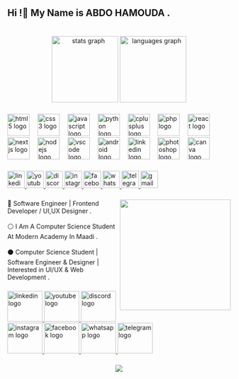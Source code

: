 <h2 align="left">Hi !👋 My Name is ABDO HAMOUDA .</h2>

###

<br clear="both">

<div align="center">
  <img src="https://github-readme-stats.vercel.app/api?username=hamouda-10&hide_title=false&hide_rank=false&show_icons=true&include_all_commits=true&count_private=true&disable_animations=false&theme=dracula&locale=en&hide_border=false" height="150" alt="stats graph"  />
  <img src="https://github-readme-stats.vercel.app/api/top-langs?username=hamouda-10&locale=en&hide_title=false&layout=compact&card_width=320&langs_count=5&theme=dracula&hide_border=false" height="150" alt="languages graph"  />
</div>

###

<div align="left">
  <img src="https://cdn.jsdelivr.net/gh/devicons/devicon/icons/html5/html5-original.svg" height="50" alt="html5 logo"  />
  <img width="10" />
  <img src="https://cdn.jsdelivr.net/gh/devicons/devicon/icons/css3/css3-original.svg" height="50" alt="css3 logo"  />
  <img width="10" />
  <img src="https://cdn.jsdelivr.net/gh/devicons/devicon/icons/javascript/javascript-original.svg" height="50" alt="javascript logo"  />
  <img width="10" />
  <img src="https://cdn.jsdelivr.net/gh/devicons/devicon/icons/python/python-original.svg" height="50" alt="python logo"  />
  <img width="10" />
  <img src="https://cdn.jsdelivr.net/gh/devicons/devicon/icons/cplusplus/cplusplus-original.svg" height="50" alt="cplusplus logo"  />
  <img width="10" />
  <img src="https://cdn.jsdelivr.net/gh/devicons/devicon/icons/php/php-original.svg" height="50" alt="php logo"  />
  <img width="10" />
  <img src="https://cdn.jsdelivr.net/gh/devicons/devicon/icons/react/react-original.svg" height="50" alt="react logo"  />
  <img width="10" />
  <img src="https://cdn.jsdelivr.net/gh/devicons/devicon/icons/nextjs/nextjs-original.svg" height="50" alt="nextjs logo"  />
  <img width="10" />
  <img src="https://cdn.jsdelivr.net/gh/devicons/devicon/icons/nodejs/nodejs-original.svg" height="50" alt="nodejs logo"  />
  <img width="10" />
  <img src="https://cdn.jsdelivr.net/gh/devicons/devicon/icons/vscode/vscode-original.svg" height="50" alt="vscode logo"  />
  <img width="10" />
  <img src="https://cdn.jsdelivr.net/gh/devicons/devicon/icons/android/android-original.svg" height="50" alt="android logo"  />
  <img width="10" />
  <img src="https://cdn.jsdelivr.net/gh/devicons/devicon/icons/linkedin/linkedin-original.svg" height="50" alt="linkedin logo"  />
  <img width="10" />
  <img src="https://cdn.jsdelivr.net/gh/devicons/devicon/icons/photoshop/photoshop-plain.svg" height="50" alt="photoshop logo"  />
  <img width="10" />
  <img src="https://cdn.jsdelivr.net/gh/devicons/devicon/icons/canva/canva-original.svg" height="50" alt="canva logo"  />
</div>

###

<div align="left">
  <a href="https://www.linkedin.com/in/abdo-hamouda-a3b609328/" target="_blank">
    <img src="https://img.shields.io/static/v1?message=LinkedIn&logo=linkedin&label=&color=0077B5&logoColor=white&labelColor=&style=for-the-badge" height="39" alt="linkedin logo"  />
  </a>
  <a href="https://www.youtube.com/@abdohamouda1042" target="_blank">
    <img src="https://img.shields.io/static/v1?message=Youtube&logo=youtube&label=&color=FF0000&logoColor=white&labelColor=&style=for-the-badge" height="39" alt="youtube logo"  />
  </a>
  <a href="https://discord.com/channels/1337915857350688768/1337915858604916740" target="_blank">
    <img src="https://img.shields.io/static/v1?message=Discord&logo=discord&label=&color=7289DA&logoColor=white&labelColor=&style=for-the-badge" height="39" alt="discord logo"  />
  </a>
  <a href="https://www.instagram.com/hamouda_1000/" target="_blank">
    <img src="https://img.shields.io/static/v1?message=Instagram&logo=instagram&label=&color=E4405F&logoColor=white&labelColor=&style=for-the-badge" height="39" alt="instagram logo"  />
  </a>
  <a href="https://www.facebook.com/abdelrahman.hamouda.18?locale=ar_AR" target="_blank">
    <img src="https://img.shields.io/static/v1?message=Facebook&logo=facebook&label=&color=1877F2&logoColor=white&labelColor=&style=for-the-badge" height="39" alt="facebook logo"  />
  </a>
  <a href="https://wa.me/+201201898518" target="_blank">
    <img src="https://img.shields.io/static/v1?message=Whatsapp&logo=whatsapp&label=&color=25D366&logoColor=white&labelColor=&style=for-the-badge" height="39" alt="whatsapp logo"  />
  </a>
  <a href="https://t.me/+201201898518" target="_blank">
    <img src="https://img.shields.io/static/v1?message=Telegram&logo=telegram&label=&color=2CA5E0&logoColor=white&labelColor=&style=for-the-badge" height="39" alt="telegram logo"  />
  </a>
  <a href="https://mail.google.com/mail/u/0/?tab=rm&ogbl#inbox" target="_blank">
    <img src="https://img.shields.io/static/v1?message=Gmail&logo=gmail&label=&color=D14836&logoColor=white&labelColor=&style=for-the-badge" height="39" alt="gmail logo"  />
  </a>
</div>

###

<img align="right" height="250" src="https://media1.giphy.com/media/v1.Y2lkPTc5MGI3NjExMjVtYTlxdnQ5dmlscm0waDF1OWZsZWhtd2VneWk2czBkMGNsd2c2MyZlcD12MV9pbnRlcm5hbF9naWZfYnlfaWQmY3Q9cw/Dt9yA9hBoyXLxFKHyZ/giphy.gif"  />

###

<p align="left">🔴 Software Engineer | Frontend Developer / UI,UX Designer .<br><br>⚪ I Am A Computer Science Student At Modern Academy In Maadi .<br><br>⚫ Computer Science Student | Software Engineer & Designer | Interested in UI/UX & Web Development .</p>

###

<div align="left">
  <a href="https://www.linkedin.com/in/abdo-hamouda-a3b609328/" target="_blank">
    <img src="https://raw.githubusercontent.com/maurodesouza/profile-readme-generator/master/src/assets/icons/social/linkedin/default.svg" width="79" height="69" alt="linkedin logo"  />
  </a>
  <a href="https://www.youtube.com/@abdohamouda1042" target="_blank">
    <img src="https://raw.githubusercontent.com/maurodesouza/profile-readme-generator/master/src/assets/icons/social/youtube/default.svg" width="79" height="69" alt="youtube logo"  />
  </a>
  <a href="https://discord.com/channels/1337915857350688768/1337915858604916740" target="_blank">
    <img src="https://raw.githubusercontent.com/maurodesouza/profile-readme-generator/master/src/assets/icons/social/discord/default.svg" width="79" height="69" alt="discord logo"  />
  </a>
  <a href="https://www.instagram.com/hamouda_1000/" target="_blank">
    <img src="https://raw.githubusercontent.com/maurodesouza/profile-readme-generator/master/src/assets/icons/social/instagram/default.svg" width="79" height="69" alt="instagram logo"  />
  </a>
  <a href="https://www.facebook.com/abdelrahman.hamouda.18?locale=ar_AR" target="_blank">
    <img src="https://raw.githubusercontent.com/maurodesouza/profile-readme-generator/master/src/assets/icons/social/facebook/default.svg" width="79" height="69" alt="facebook logo"  />
  </a>
  <a href="https://wa.me/201201898518" target="_blank">
    <img src="https://raw.githubusercontent.com/maurodesouza/profile-readme-generator/master/src/assets/icons/social/whatsapp/default.svg" width="79" height="69" alt="whatsapp logo"  />
  </a>
  <a href="https://t.me/+201201898518" target="_blank">
    <img src="https://raw.githubusercontent.com/maurodesouza/profile-readme-generator/master/src/assets/icons/social/telegram/default.svg" width="79" height="69" alt="telegram logo"  />
  </a>
</div>

###

<div align="center">
  <img src="https://profile-counter.glitch.me/hamouda-10/count.svg?"  />
</div>

###

